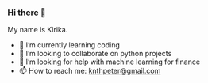 ### Hi there 👋
My name is Kirika.
- 🌱 I’m currently learning coding
- 👯 I’m looking to collaborate on python projects
- 🤔 I’m looking for help with machine learning for finance
- 📫 How to reach me: knthpeter@gmail.com

